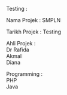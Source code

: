 Testing : <br>

Nama Projek : SMPLN <br>

Tarikh  Projek : Testing <br>

Ahli  Projek : <br>
Dr Rafida <br>
Akmal <br>
Diana <br>


Programming : <br>
PHP<br>
Java<br>
